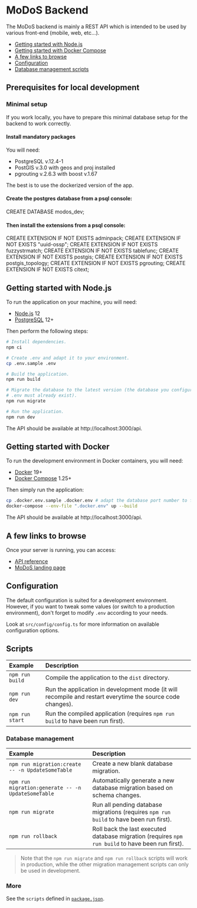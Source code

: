 # MoDoS Backend

The MoDoS backend is mainly a REST API which is intended to be used by various
front-end (mobile, web, etc...).

<!-- START doctoc generated TOC please keep comment here to allow auto update -->
<!-- DON'T EDIT THIS SECTION, INSTEAD RE-RUN doctoc TO UPDATE -->


- [Getting started with Node.js](#getting-started-with-nodejs)
- [Getting started with Docker Compose](#getting-started-with-docker-compose)
- [A few links to browse](#a-few-links-to-browse)
- [Configuration](#configuration)
- [Database management scripts](#database-management-scripts)

<!-- END doctoc generated TOC please keep comment here to allow auto update -->

## Prerequisites for local development

### Minimal setup
If you work locally, you have to prepare this minimal database setup for the backend to work correctly.

#### Install mandatory packages
You will need:
- PostgreSQL v.12.4-1
- PostGIS v.3.0 with geos and proj installed
- pgrouting v.2.6.3 with boost v.1.67

The best is to use the dockerized version of the app.

#### Create the postgres database from a psql console:
CREATE DATABASE modos_dev;

#### Then install the extensions from a psql console:
CREATE EXTENSION IF NOT EXISTS adminpack;
CREATE EXTENSION IF NOT EXISTS "uuid-ossp";
CREATE EXTENSION IF NOT EXISTS fuzzystrmatch;
CREATE EXTENSION IF NOT EXISTS tablefunc;
CREATE EXTENSION IF NOT EXISTS postgis;
CREATE EXTENSION IF NOT EXISTS postgis_topology;
CREATE EXTENSION IF NOT EXISTS pgrouting;
CREATE EXTENSION IF NOT EXISTS citext;

## Getting started with Node.js

To run the application on your machine, you will need:

* [Node.js](https://nodejs.org) 12
* [PostgreSQL](https://www.postgresql.org) 12+

Then perform the following steps:

```bash
# Install dependencies.
npm ci

# Create .env and adapt it to your environment.
cp .env.sample .env

# Build the application.
npm run build

# Migrate the database to the latest version (the database you configured in
# .env must already exist).
npm run migrate

# Run the application.
npm run dev
```

The API should be available at http://localhost:3000/api.



## Getting started with Docker

To run the development environment in Docker containers, you will need:

* [Docker](https://www.docker.com) 19+
* [Docker Compose](https://docs.docker.com/compose/) 1.25+

Then simply run the application:

```bash
cp .docker.env.sample .docker.env # adapt the database port number to fit an open port in your local environment.
docker-compose --env-file ".docker.env" up --build
```

The API should be available at http://localhost:3000/api.



## A few links to browse

Once your server is running, you can access:

* [API reference](http://localhost:3000/api/v1/doc/)
* [MoDoS landing page](http://localhost:3000/landing-page/index.html)



## Configuration

The default configuration is suited for a development environment. However, if
you want to tweak some values (or switch to a production environment), don't
forget to modify `.env` according to your needs.

Look at `src/config/config.ts` for more information on available configuration
options.



## Scripts

Example         | Description
:-------------- | :---------------------------------------------------------------------------------------------------------
`npm run build` | Compile the application to the `dist` directory.
`npm run dev`   | Run the application in development mode (it will recompile and restart everytime the source code changes).
`npm run start` | Run the compiled application (requires `npm run build` to have been run first).

### Database management

Example                                            | Description
:------------------------------------------------- | :------------------------------------------------------------------------------------------------
`npm run migration:create -- -n UpdateSomeTable`   | Create a new blank database migration.
`npm run migration:generate -- -n UpdateSomeTable` | Automatically generate a new database migration based on schema changes.
`npm run migrate`                                  | Run all pending database migrations (requires `npm run build` to have been run first).
`npm run rollback`                                 | Roll back the last executed database migration (requires `npm run build` to have been run first).

> Note that the `npm run migrate` and `npm run rollback` scripts will work in
> production, while the other migration management scripts can only be used in
> development.

### More

See the `scripts` defined in [`package.json`](./package.json).


